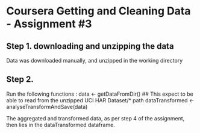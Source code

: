 # Coursera Getting and Cleaning Data - Assignment #3

## Step 1. downloading and unzipping the data
Data was downloaded manually, and unzipped in the working directory

## Step 2.
Run the following functions :
data <- getDataFromDir() ## This expect to be able to read from the unzipped UCI HAR Dataset/* path
dataTransformed <- analyseTransformAndSave(data)

The aggregated and transformed data, as per step 4 of the assignment, then lies in the dataTransformed dataframe.



